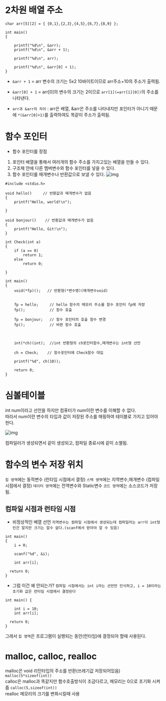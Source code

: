 # 2차원 배열 주소 
```
char arr[5][2] = { {0,1},{2,3},{4,5},{6,7},{8,9} };

int main()
{

	printf("%d\n", &arr);
	printf("%d\n", &arr + 1);

	printf("%d\n", arr);

	printf("%d\n", &arr[0] + 1);
}
```

- `&arr + 1` = arr 변수의 크기는 5x2 10바이트이므로 arr주소+10의 주소가 출력됨.
- `&arr[0] + 1`  = arr[0]의 변수의 크기는 2이므로 `arr[1](=arr[1][0])`의 주소를 나타낸다. 

- `arr과 &arr의 차이` : arr은 배열, &arr은 주소를 나타내지만 포인터가 아니기 때문에 `*(&arr[0]+1)`를 출력하여도 똑같이 주소가 출력됨.


# 함수 포인터

- 함수 포인터를 장점
1. 포인터 배열을 통해서 여러개의 함수 주소를 가지고있는 배열을 만들 수 있다.
2. 구조체 안에 다른 멤버변수와 함수 포인터를 넣을 수 있다. 
3. 함수 포인터를 매개변수나 반환값으로 보낼 수 있다. 
![img](https://dojang.io/pluginfile.php/655/mod_page/content/17/unit68-1.png)


```
#include <stdio.h>

void hello()     // 반환값과 매개변수가 없음
{
	printf("Hello, world!\n");

}

void bonjour()    // 반환값과 매개변수가 없음
{
	printf("Hello, Git!\n");
}

int Check(int a)
{
	if (a == 0)
		return 1;
	else
		return 0;
		
}

int main()
{
	void(*fp)();   // 반환형(*변수명)(매개변수void) 
		

	fp = hello;     // hello 함수의 메모리 주소를 함수 포인터 fp에 저장
	fp();           // 함수 호출

	fp = bonjour;   // 함수 포인터의 호출 함수 변경
	fp();           // 바뀐 함수 호출



	int(*ch)(int);	//int 반환형의 ch포인터함수,매개변수는 int형 선언 

	ch = Check;    // 함수포인터에 Check함수 대입

	printf("%d", ch(10));

	return 0;
}

```


# 심볼테이블

int num이라고 선언을 하지만 컴퓨터가 num이란 변수를 이해할 수 없다.<br>
따라서 num이란 변수의 타입과 값이 저장된 주소를 매핑하여 테이블로 가지고 있어야 한다.<br>

![img](https://t1.daumcdn.net/cfile/tistory/153961354D9D78CD2D) <br>

컴파일러가 생성되면서 같이 생성되고, 컴파일 종료시에 같이 소멸됨. <br>


# 함수의 변수 저장 위치
`힙 영역`에는 동적변수  (런타임 시점에서 결정)
`스택 영역`에는 지역변수,매개변수 (컴파일 시점에서 결정)
`데이터 영역`에는 전역변수와 Static변수
`코드 영역`에는 소스코드가 저장됨.

## 컴파일 시점과 런타임 시점

- 비정상적인 배열 선언
`지역변수는 컴파일 시점에서 생성되는데 컴파일러는 arr이 int형인건 알지만 크기는 알수 없다.(scanf에서 받아야 알 수 있음)`
```
int main()
{ 
	i = 0; 	
	
	scanf("%d", &i); 
	
	int arr[i];
	
  return 0;
}

```



- 그럼 이건 왜 안되는가?
`컴파일 시점에서는 int i라는 선언만 인식하고, i = 10이라는 초기화 값은 런타임 시점에서 결정된다`

```
int main() {

	int i = 10; 
	int arr[i];
	
  return 0; 
}
```

그래서 `힙 영역`은 프로그램이 실행되는 동안(런타임)에 결정되야 할때 사용된다.


# malloc, calloc, realloc
malloc은 void 리턴타입의 주소를 반환(쓰레기값 저장되어있음) `malloc(5*sizeof(int))` <br>
calloc은 malloc과 똑같지만 함수호출방식이 조금다르고, 메모리는 0으로 초기화 시켜줌 `calloc(5,sizeof(int))` <br>
realloc 메모리의 크기를 변화시킬때 사용 <br>



	

